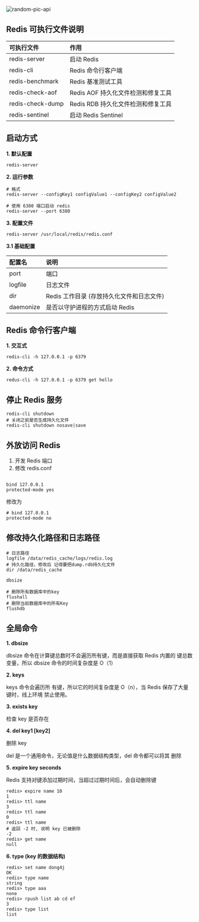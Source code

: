 <!-- markdownlint-disable-next-line MD033 -->
<meta name="referrer" content="no-referrer"/>

![random-pic-api](https://api.dong4j.ink:1024/cover?spm={{spm}})

## Redis 可执行文件说明

| 可执行文件       | 作用                               |
| :--------------- | :--------------------------------- |
| redis-server     | 启动 Redis                         |
| redis-cli        | Redis 命令行客户端                 |
| redis-benchmark  | Redis 基准测试工具                 |
| redis-check-aof  | Redis AOF 持久化文件检测和修复工具 |
| redis-check-dump | Redis RDB 持久化文件检测和修复工具 |
| redis-sentinel   | 启动 Redis Sentinel                |

## 启动方式

**1. 默认配置**

```shell
redis-server
```

**2. 运行参数**

```shell
# 格式
redis-server --configKey1 configValue1 --configKey2 configValue2

# 使用 6380 端口启动 redis
redis-server --port 6380
```

**3. 配置文件**

```shell
redis-server /usr/local/redis/redis.conf
```

**3.1 基础配置**

| 配置名    | 说明                                      |
| :-------- | :---------------------------------------- |
| port      | 端口                                      |
| logfile   | 日志文件                                  |
| dir       | Redis 工作目录 (存放持久化文件和日志文件) |
| daemonize | 是否以守护进程的方式启动 Redis            |

## Redis 命令行客户端

**1. 交互式**

```shell
redis-cli -h 127.0.0.1 -p 6379
```

**2. 命令方式**

```shell
redus-cli -h 127.0.0.1 -p 6379 get hello
```

## 停止 Redis 服务

```shell
redis-cli shutdown
# 关闭之前是否生成持久化文件
redis-cli shutdown nosave|save
```

## 外放访问 Redis

1. 开发 Redis 端口
2. 修改 redis.conf

```shell

bind 127.0.0.1
protected-mode yes

```

修改为

```shell
# bind 127.0.0.1
protected-mode no
```

## 修改持久化路径和日志路径

```shell
# 日志路径
logfile /data/redis_cache/logs/redis.log
# 持久化路径，修改后 记得要把dump.rdb持久化文件
dir /data/redis_cache

dbsize

# 删除所有数据库中的key
flushall
# 删除当前数据库中的所有Key
flushdb
```

## 全局命令

**1. dbsize**

dbsize 命令在计算键总数时不会遍历所有键，而是直接获取 Redis 内置的 键总数变量，所以 dbsize 命令的时间复杂度是 O（1）

**2. keys**

keys 命令会遍历所 有键，所以它的时间复杂度是 O（n），当 Redis 保存了大量键时，线上环境 禁止使用。

**3. exists key**

检查 key 是否存在

**4. del key1 [key2]**

删除 key

del 是一个通用命令，无论值是什么数据结构类型，del 命令都可以将其 删除

**5. expire key seconds**

Redis 支持对键添加过期时间，当超过过期时间后，会自动删除键

```shell
redis> expire name 10
1
redis> ttl name
3
redis> ttl name
0
redis> ttl name
# 返回 -2 时, 说明 key 已被删除
-2
redis> get name
null
```

**6. type (key 的数据结构)**

```shell
redis> set name dong4j
OK
redis> type name
string
redis> type aaa
none
redis> rpush list ab cd ef
3
redis> type list
list
```